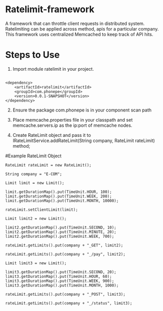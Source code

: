 # Ratelimit-framework
A  framework that can throttle client requests in distributed system.
Ratelimiting can be applied across method, apis for a particular company.
This framework uses centralized Memcached to keep track of API hits.

# Steps to Use

1. Import module ratelimit in your project.

```

<dependency>
	<artifactId>ratelimit</artifactId>
	<groupId>com.phonepe</groupId>
	<version>0.0.1-SNAPSHOT</version>
</dependency>

```
    
2. Ensure the package com.phonepe is in your component scan path

3. Place memcache.properties file in your classpath and set memcache.servers.ip as the ip:port of memcache nodes.

4. Create RateLimit object and pass it to IRateLimitService.addRateLimit(String company, RateLimit rateLimit) method;

#Example RateLimit Object

```
RateLimit rateLimit = new RateLimit();

String company = "E-COM";

Limit limit = new Limit();

limit.getDurationMap().put(TimeUnit.HOUR, 100);
limit.getDurationMap().put(TimeUnit.WEEK, 200);
limit.getDurationMap().put(TimeUnit.MONTH, 10000);

rateLimit.setClientLimit(limit);

Limit limit2 = new Limit();

limit2.getDurationMap().put(TimeUnit.SECOND, 10);
limit2.getDurationMap().put(TimeUnit.MINUTE, 20);
limit2.getDurationMap().put(TimeUnit.WEEK, 700);

rateLimit.getLimits().put(company + "_GET", limit2);

rateLimit.getLimits().put(company + "_/pay", limit2);

Limit limit3 = new Limit();

limit3.getDurationMap().put(TimeUnit.SECOND, 20);
limit3.getDurationMap().put(TimeUnit.HOUR, 60);
limit3.getDurationMap().put(TimeUnit.WEEK, 900);
limit3.getDurationMap().put(TimeUnit.MONTH, 1000);

rateLimit.getLimits().put(company + "_POST", limit3);

rateLimit.getLimits().put(company + "_/status", limit3);

```


